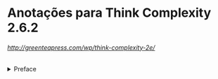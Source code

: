 # Anotações para Think Complexity 2.6.2
###### http://greenteapress.com/wp/think-complexity-2e/

<details>
  <summary>Preface</summary>
</details>

